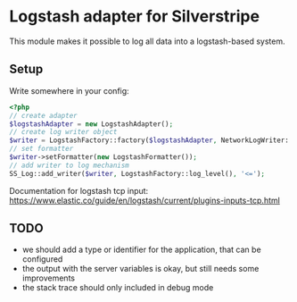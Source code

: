 Logstash adapter for Silverstripe
=================================

This module makes it possible to log all data into a logstash-based system.

## Setup

Write somewhere in your config:

```php
<?php
// create adapter
$logstashAdapter = new LogstashAdapter();
// create log writer object
$writer = LogstashFactory::factory($logstashAdapter, NetworkLogWriter::UDP);
// set formatter
$writer->setFormatter(new LogstashFormatter());
// add writer to log mechanism
SS_Log::add_writer($writer, LogstashFactory::log_level(), '<=');
```

Documentation for logstash tcp input: https://www.elastic.co/guide/en/logstash/current/plugins-inputs-tcp.html

## TODO

 * we should add a type or identifier for the application, that can be configured
 * the output with the server variables is okay, but still needs some improvements
 * the stack trace should only included in debug mode